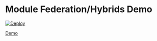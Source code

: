 # Module Federation/Hybrids Demo

[![Deploy](https://www.herokucdn.com/deploy/button.svg)](https://heroku.com/deploy)

[Demo](https://mfdemo1.herokuapp.com/)
